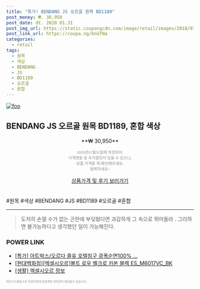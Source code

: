 ```yaml
--- 
title: "특가! BENDANG JS 오르골 원목 BD1189" 
post_money: ₩. 30,950 
post_date: dt. 2020.01.31 
post_img_url: https://static.coupangcdn.com/image/retail/images/2018/07/13/22/9/1e1c7674-d51e-4b70-acfe-c2cf5cbf2011.jpg 
post_link_url: https://coupa.ng/bnGfNa 
categories: 
  - retail 
tags: 
  - 원목 
  - 색상 
  - BENDANG 
  - JS 
  - BD1189 
  - 오르골 
  - 혼합 
--- 
```

[![foo](https://static.coupangcdn.com/image/retail/images/2018/07/13/22/9/1e1c7674-d51e-4b70-acfe-c2cf5cbf2011.jpg)](https://coupa.ng/bnGfNa) 

## BENDANG JS 오르골 원목 BD1189, 혼합 색상 
<p style="text-align: center;">**₩ 30,950**</p> 
<p style="text-align: center;"><span style="color: #898c8f; font-family: Georgia,Times,serif; font-size: 0.75em;">2020년01월31일에 작성되어, <br>가격변동 및 추가할인이 있을 수 있으니,<br> 상품 가격을 꼭!확인해주세요.<br>행복하세요~</span> 
</p>	 
<div markdown="0" style="text-align: center;"><a href="https://coupa.ng/bnGfNa" class="btn btn--success">상품가격 및 후기 보러가기</a></div> 
<br><br> 
  #원목 #색상 #BENDANG #JS #BD1189 #오르골 #혼합 
<hr> 

> 도저히 손댈 수가 없는 곤란에 부딪혔다면 과감하게 그 속으로 뛰어들라 . 그리하면 불가능하다고 생각했던 일이 가능해진다. 


### POWER LINK

* <a href="https://blog.naver.com/an0733/221788722716" target="_blank">[특가] 아트박스/오르다 콜유 호텔침구 광폭순면100% ...</a>
* <a href="https://blog.naver.com/sakai111/221784671942" target="_blank">[현대백화점][엑셀시오르]볼트 로우 벨크로 카본 블랙 ES_M6017VC_BK</a>
* <a href="https://blog.naver.com/sakai111/221759863044" target="_blank"> [생활] 엑셀시오르 정보 </a>

<span style="color: #898c8f; font-family: Georgia,Times,serif; font-size: 0.55em;">파트너스활동으로 작성자에게 일정액의 커미션이 제공될수 있습니다.</span> 
